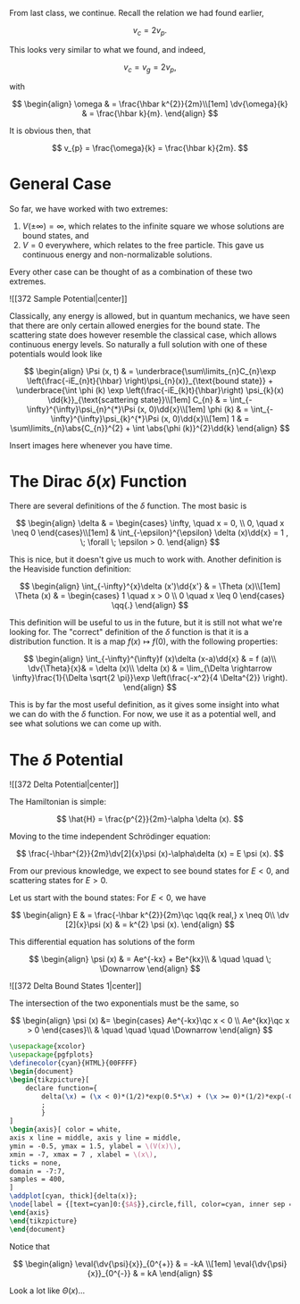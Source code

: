 From last class, we continue. Recall the relation we had found earlier,

$$
v_{c} = 2v_{p}.
$$

This looks very similar to what we found, and indeed,

$$
v_{c} = v_{g} = 2v_{p},
$$

with

$$
\begin{align}
\omega & = \frac{\hbar k^{2}}{2m}\\[1em]
\dv{\omega}{k} & = \frac{\hbar k}{m}.
\end{align}
$$

It is obvious then, that

$$
v_{p} = \frac{\omega}{k} = \frac{\hbar k}{2m}.
$$

# General Case

So far, we have worked with two extremes:
1. $V (\pm \infty) = \infty$, which relates to the infinite square we whose solutions are bound states, and
2. $V = 0$ everywhere, which relates to the free particle. This gave us continuous energy and non-normalizable solutions.

Every other case can be thought of as a combination of these two extremes.

![[372 Sample Potential|center]]

Classically, any energy is allowed, but in quantum mechanics, we have seen that there are only certain allowed energies for the bound state. The scattering state does however resemble the classical case, which allows continuous energy levels. So naturally a full solution with one of these potentials would look like

$$
\begin{align}
\Psi (x, t) & =  \underbrace{\sum\limits_{n}C_{n}\exp \left(\frac{-iE_{n}t}{\hbar} \right)\psi_{n}(x)}_{\text{bound state}} +  \underbrace{\int \phi (k) \exp \left(\frac{-iE_{k}t}{\hbar}\right) \psi_{k}(x) \dd{k}}_{\text{scattering state}}\\[1em]
C_{n} & = \int_{-\infty}^{\infty}\psi_{n}^{*}\Psi (x, 0)\dd{x}\\[1em]
\phi (k) & = \int_{-\infty}^{\infty}\psi_{k}^{*}\Psi (x, 0)\dd{x}\\[1em]
1 & = \sum\limits_{n}\abs{C_{n}}^{2} + \int \abs{\phi (k)}^{2}\dd{k}
\end{align}
$$

Insert images here whenever you have time.

# The Dirac $\delta (x)$ Function

There are several definitions of the $\delta$ function. The most basic is

$$
\begin{align}
\delta  & = 
\begin{cases}
\infty, \quad x = 0, \\
0, \quad x \neq 0
\end{cases}\\[1em]
& \int_{-\epsilon}^{\epsilon} \delta (x)\dd{x}  = 1 , \; \forall \; \epsilon > 0.
\end{align}
$$

This is nice, but it doesn't give us much to work with. Another definition is the Heaviside function definition:

$$
\begin{align}
\int_{-\infty}^{x}\delta (x')\dd{x'} & = \Theta (x)\\[1em]
\Theta (x) & =
\begin{cases}
1 \quad x > 0 \\
0 \quad x \leq 0
\end{cases} \qq{.}
\end{align}
$$

This definition will be useful to us in the future, but it is still not what we're looking for. The "correct" definition of the $\delta$ function is that it is a distribution function. It is a map $f (x)\mapsto f (0)$, with the following properties:

$$
\begin{align}
\int_{-\infty}^{\infty}f (x)\delta (x-a)\dd{x} & = f (a)\\
\dv{\Theta}{x}& = \delta (x)\\
\delta (x) & = \lim_{\Delta \rightarrow \infty}\frac{1}{\Delta \sqrt{2 \pi}}\exp \left(\frac{-x^2}{4 \Delta^{2}} \right).
\end{align}
$$

This is by far the most useful definition, as it gives some insight into what we can do with the $\delta$ function. For now, we use it as a potential well, and see what solutions we can come up with.

# The $\delta$ Potential

![[372 Delta Potential|center]]

The Hamiltonian is simple:

$$
\hat{H} = \frac{p^{2}}{2m}-\alpha \delta (x).
$$

Moving to the time independent Schrödinger equation:

$$
\frac{-\hbar^{2}}{2m}\dv[2]{x}\psi (x)-\alpha\delta (x) = E \psi (x).
$$

From our previous knowledge, we expect to see bound states for $E < 0$, and scattering states for $E > 0$.

Let us start with the bound states: For $E < 0$, we have

$$
\begin{align}
E & = \frac{-\hbar k^{2}}{2m}\qc \qq{k real,} x \neq 0\\
\dv [2]{x}\psi (x) & = k^{2} \psi (x).
\end{align}
$$

This differential equation has solutions of the form

$$
\begin{align}
\psi (x) & =  Ae^{-kx} + Be^{kx}\\
&  \quad \quad \; \Downarrow
\end{align}
$$

![[372 Delta Bound States 1|center]]

The intersection of the two exponentials must be the same, so

$$
\begin{align}
\psi (x) &=
\begin{cases}
Ae^{-kx}\qc x < 0 \\
Ae^{kx}\qc x > 0
\end{cases}\\
& \quad \quad \quad \Downarrow
\end{align}
$$

```tikz
\usepackage{xcolor}
\usepackage{pgfplots}
\definecolor{cyan}{HTML}{00FFFF}
\begin{document}
\begin{tikzpicture}[
	declare function={
		delta(\x) = (\x < 0)*(1/2)*exp(0.5*\x) + (\x >= 0)*(1/2)*exp(-0.5*\x)
		;
		}
]
\begin{axis}[ color = white,
axis x line = middle, axis y line = middle,
ymin = -0.5, ymax = 1.5, ylabel = \(V(x)\),
xmin = -7, xmax = 7 , xlabel = \(x\),
ticks = none,
domain = -7:7,
samples = 400,
]
\addplot[cyan, thick]{delta(x)};
\node[label = {[text=cyan]0:{$A$}},circle,fill, color=cyan, inner sep = 2pt] at (axis cs:0,0.5) {}; 
\end{axis}
\end{tikzpicture}
\end{document}
```

Notice that

$$
\begin{align}
\eval{\dv{\psi}{x}}_{0^{+}} & = -kA \\[1em]
\eval{\dv{\psi}{x}}_{0^{-}} & = kA
\end{align}
$$

Look a lot like $\Theta (x)$...